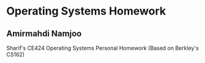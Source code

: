 # Operating Systems Homework

## Amirmahdi Namjoo

Sharif's CE424 Operating Systems Personal Homework (Based on Berkley's CS162)


